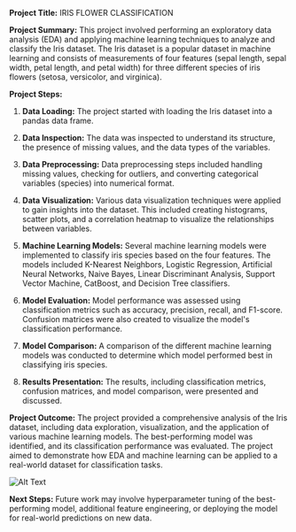 **Project Title:** IRIS FLOWER CLASSIFICATION

**Project Summary:**
This project involved performing an exploratory data analysis (EDA) and applying machine learning techniques to analyze and classify the Iris dataset. The Iris dataset is a popular dataset in machine learning and consists of measurements of four features (sepal length, sepal width, petal length, and petal width) for three different species of iris flowers (setosa, versicolor, and virginica).

**Project Steps:**

1. **Data Loading:** The project started with loading the Iris dataset into a pandas data frame.

2. **Data Inspection:** The data was inspected to understand its structure, the presence of missing values, and the data types of the variables.

3. **Data Preprocessing:** Data preprocessing steps included handling missing values, checking for outliers, and converting categorical variables (species) into numerical format.

4. **Data Visualization:** Various data visualization techniques were applied to gain insights into the dataset. This included creating histograms, scatter plots, and a correlation heatmap to visualize the relationships between variables.

5. **Machine Learning Models:** Several machine learning models were implemented to classify iris species based on the four features. The models included K-Nearest Neighbors, Logistic Regression, Artificial Neural Networks, Naive Bayes, Linear Discriminant Analysis, Support Vector Machine, CatBoost, and Decision Tree classifiers.

6. **Model Evaluation:** Model performance was assessed using classification metrics such as accuracy, precision, recall, and F1-score. Confusion matrices were also created to visualize the model's classification performance.

7. **Model Comparison:** A comparison of the different machine learning models was conducted to determine which model performed best in classifying iris species.

8. **Results Presentation:** The results, including classification metrics, confusion matrices, and model comparison, were presented and discussed.

**Project Outcome:**
The project provided a comprehensive analysis of the Iris dataset, including data exploration, visualization, and the application of various machine learning models. The best-performing model was identified, and its classification performance was evaluated. The project aimed to demonstrate how EDA and machine learning can be applied to a real-world dataset for classification tasks.

![Alt Text](https://github.com/RobinMillford/OIBSIP_TASK1/blob/main/51518iris-20img1_png.png)

**Next Steps:**
Future work may involve hyperparameter tuning of the best-performing model, additional feature engineering, or deploying the model for real-world predictions on new data.
